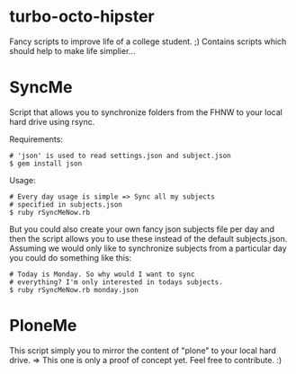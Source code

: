 turbo-octo-hipster
==================

Fancy scripts to improve life of a college student. ;)
Contains scripts which should help to make life simplier...

SyncMe
======

Script that allows you to synchronize folders from the FHNW to 
your local hard drive using rsync. 

Requirements:

	# 'json' is used to read settings.json and subject.json
	$ gem install json

Usage:
	
	# Every day usage is simple => Sync all my subjects 
	# specified in subjects.json
	$ ruby rSyncMeNow.rb

But you could also create your own fancy json subjects file per day
and then the script allows you to use these instead of the default
subjects.json. Assuming we would only like to synchronize subjects from 
a particular day you could do something like this:

	# Today is Monday. So why would I want to sync 
	# everything? I'm only interested in todays subjects.
	$ ruby rSyncMeNow.rb monday.json

PloneMe
=======

This script simply you to mirror the content of "plone" to your local hard drive.
=> This one is only a proof of concept yet. Feel free to contribute. :)


